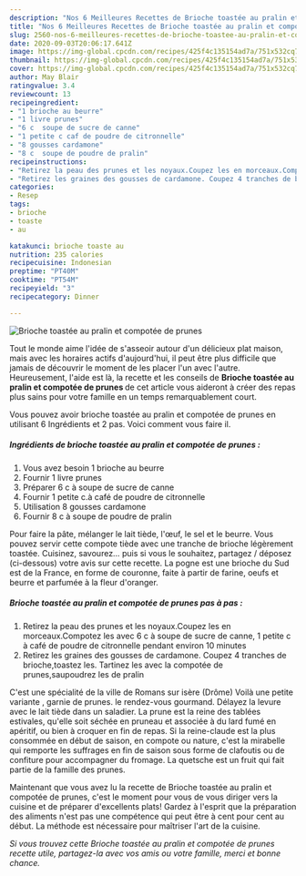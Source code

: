 ```yaml
---
description: "Nos 6 Meilleures Recettes de Brioche toastée au pralin et compotée de prunes"
title: "Nos 6 Meilleures Recettes de Brioche toastée au pralin et compotée de prunes"
slug: 2560-nos-6-meilleures-recettes-de-brioche-toastee-au-pralin-et-compotee-de-prunes
date: 2020-09-03T20:06:17.641Z
image: https://img-global.cpcdn.com/recipes/425f4c135154ad7a/751x532cq70/brioche-toastee-au-pralin-et-compotee-de-prunes-photo-principale-de-la-recette.jpg
thumbnail: https://img-global.cpcdn.com/recipes/425f4c135154ad7a/751x532cq70/brioche-toastee-au-pralin-et-compotee-de-prunes-photo-principale-de-la-recette.jpg
cover: https://img-global.cpcdn.com/recipes/425f4c135154ad7a/751x532cq70/brioche-toastee-au-pralin-et-compotee-de-prunes-photo-principale-de-la-recette.jpg
author: May Blair
ratingvalue: 3.4
reviewcount: 13
recipeingredient:
- "1 brioche au beurre"
- "1 livre prunes"
- "6 c  soupe de sucre de canne"
- "1 petite c caf de poudre de citronnelle"
- "8 gousses cardamone"
- "8 c  soupe de poudre de pralin"
recipeinstructions:
- "Retirez la peau des prunes et les noyaux.Coupez les en morceaux.Compotez les avec 6 c à soupe de sucre de canne, 1 petite c à café de poudre de citronnelle pendant environ 10 minutes"
- "Retirez les graines des gousses de cardamone. Coupez 4 tranches de brioche,toastez les. Tartinez les avec la compotée de prunes,saupoudrez les de pralin"
categories:
- Resep
tags:
- brioche
- toaste
- au

katakunci: brioche toaste au 
nutrition: 235 calories
recipecuisine: Indonesian
preptime: "PT40M"
cooktime: "PT54M"
recipeyield: "3"
recipecategory: Dinner

---
```



![Brioche toastée au pralin et compotée de prunes](https://img-global.cpcdn.com/recipes/425f4c135154ad7a/751x532cq70/brioche-toastee-au-pralin-et-compotee-de-prunes-photo-principale-de-la-recette.jpg)

Tout le monde aime l'idée de s'asseoir autour d'un délicieux plat maison, mais avec les horaires actifs d'aujourd'hui, il peut être plus difficile que jamais de découvrir le moment de les placer l'un avec l'autre. Heureusement, l'aide est là, la recette et les conseils de <strong> Brioche toastée au pralin et compotée de prunes </strong> de cet article vous aideront à créer des repas plus sains pour votre famille en un temps remarquablement court.

<!--inarticleads1-->

Vous pouvez avoir brioche toastée au pralin et compotée de prunes en utilisant 6 Ingrédients et 2 pas. Voici comment vous faire il.

##### Ingrédients de brioche toastée au pralin et compotée de prunes :

1. Vous avez besoin 1 brioche au beurre
1. Fournir 1 livre prunes
1. Préparer 6 c à soupe de sucre de canne
1. Fournir 1 petite c.à café de poudre de citronnelle
1. Utilisation 8 gousses cardamone
1. Fournir 8 c à soupe de poudre de pralin


Pour faire la pâte, mélanger le lait tiède, l&#39;œuf, le sel et le beurre. Vous pouvez servir cette compote tiède avec une tranche de brioche légèrement toastée. Cuisinez, savourez… puis si vous le souhaitez, partagez / déposez (ci-dessous) votre avis sur cette recette. La pogne est une brioche du Sud est de la France, en forme de couronne, faite à partir de farine, oeufs et beurre et parfumée à la fleur d&#39;oranger. 

<!--inarticleads2-->

##### Brioche toastée au pralin et compotée de prunes pas à pas :

1. Retirez la peau des prunes et les noyaux.Coupez les en morceaux.Compotez les avec 6 c à soupe de sucre de canne, 1 petite c à café de poudre de citronnelle pendant environ 10 minutes
1. Retirez les graines des gousses de cardamone. Coupez 4 tranches de brioche,toastez les. Tartinez les avec la compotée de prunes,saupoudrez les de pralin


C&#39;est une spécialité de la ville de Romans sur isère (Drôme) Voilà une petite variante , garnie de prunes. le rendez-vous gourmand. Délayez la levure avec le lait tiède dans un saladier. La prune est la reine des tablées estivales, qu&#39;elle soit séchée en pruneau et associée à du lard fumé en apéritif, ou bien à croquer en fin de repas. Si la reine-claude est la plus consommée en début de saison, en compote ou nature, c&#39;est la mirabelle qui remporte les suffrages en fin de saison sous forme de clafoutis ou de confiture pour accompagner du fromage. La quetsche est un fruit qui fait partie de la famille des prunes. 

<!--inarticleads1-->

<p>
Maintenant que vous avez lu la recette de Brioche toastée au pralin et compotée de prunes, c'est le moment pour vous de vous diriger vers la cuisine et de préparer d'excellents plats! Gardez à l'esprit que la préparation des aliments n'est pas une compétence qui peut être à cent pour cent au début. La méthode est nécessaire pour maîtriser l'art de la cuisine.
</p>

<p>
<i>Si vous trouvez cette Brioche toastée au pralin et compotée de prunes recette utile, partagez-la avec vos amis ou votre famille, merci et bonne chance.</i>
</p>

